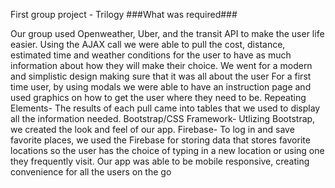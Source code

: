 First group project - Trilogy ###What was required###

Our group used Openweather, Uber, and the transit API to make the user life easier.
Using the AJAX call we were able to pull the cost, distance, estimated time and weather conditions for the user to have as much information about how they will make their choice.
We went for a modern and simplistic design making sure that it was all about the user
For a first time user, by using modals we were able to have an instruction page and used graphics on how to get the user where they need to be.
Repeating Elements- The results of each pull came into tables that we used to display all the information needed.
Bootstrap/CSS Framework- Utlizing Bootstrap, we created the look and feel of our app.
Firebase- To log in and save favorite places, we used the Firebase for storing data that stores favorite locations so the user has the choice of typing in a new location or using one they frequently visit.
Our app was able to be mobile responsive, creating convenience for all the users on the go

